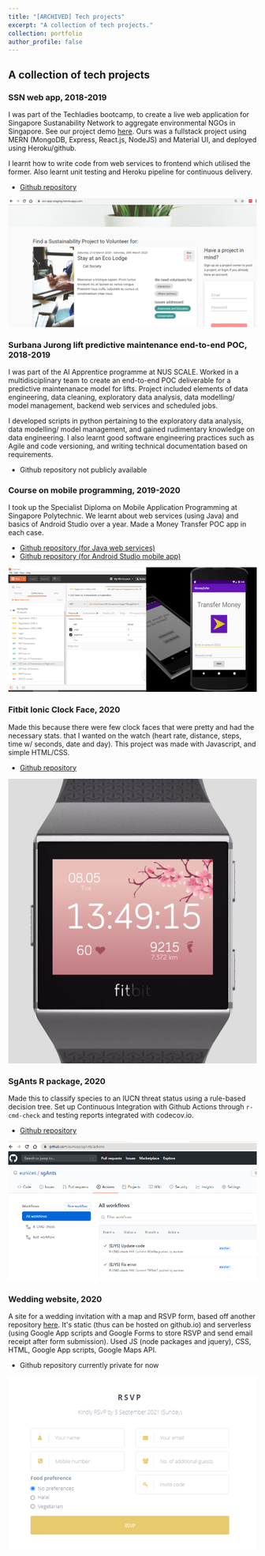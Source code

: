 ```yaml
---
title: "[ARCHIVED] Tech projects"
excerpt: "A collection of tech projects."
collection: portfolio
author_profile: false
---
```

## A collection of tech projects

### SSN web app, 2018-2019

I was part of the Techladies bootcamp, to create a live web application for Singapore Sustanability Network to aggregate environmental NGOs in Singapore. See our project demo [here](https://www.facebook.com/ssnsingapore/videos/293450054683330/). Ours was a fullstack project using MERN (MongoDB, Express, React.js, NodeJS) and Material UI, and deployed using Heroku/github.

I learnt how to write code from web services to frontend which utilised the former. Also learnt unit testing and Heroku pipeline for continuous delivery.

- [Github repository](https://github.com/ssnsingapore/ssn-app)

![SSN app screenshot](/images/portfolio1-ssn.png)


### Surbana Jurong lift predictive maintenance end-to-end POC, 2018-2019

I was part of the AI Apprentice programme at NUS SCALE. Worked in a multidisciplinary team to create an end-to-end POC deliverable for a predictive maintenanace model for lifts. Project included elements of data engineering, data cleaning, exploratory data analysis, data modelling/ model management, backend web services and scheduled jobs. 

I developed scripts in python pertaining to the exploratory data analysis, data modelling/ model management, and gained rudimentary knowledge on data engineering. I also learnt good software engineering practices such as Agile and code versioning, and writing technical documentation based on requirements.

- Github repository not publicly available

### Course on mobile programming, 2019-2020

I took up the Specialist Diploma on Mobile Application Programming at Singapore Polytechnic. We learnt about web services (using Java) and basics of Android Studio over a year. Made a Money Transfer POC app in each case.

- [Github repository (for Java web services)](https://github.com/eunices/moneytransfer)
- [Github repository (for Android Studio mobile app)](https://github.com/eunices/moneyxfer-mobi)

![Mobile app screenshot](/images/portfolio1-mobi.png)

### Fitbit Ionic Clock Face, 2020

Made this because there were few clock faces that were pretty and had the necessary stats. that I wanted on the watch (heart rate, distance, steps, time w/ seconds, date and day). This project was made with Javascript, and simple HTML/CSS. 

- [Github repository](https://github.com/eunices/ionic-sakura)

![Ionic Sakura](/images/portfolio1-s-ionic-sakura.png)

### SgAnts R package, 2020

Made this to classify species to an IUCN threat status using a rule-based decision tree. Set up Continuous Integration with Github Actions through `r-cmd-check` and testing reports integrated with codecov.io. 

- [Github repository](https://github.com/eunices/sgAnts)

![Ionic Sakura](/images/portfolio1-sgants.png)

### Wedding website, 2020

A site for a wedding invitation with a map and RSVP form, based off another repository [here](https://github.com/rampatra/wedding-website). It's static (thus can be hosted on github.io) and serverless (using Google App scripts and Google Forms to store RSVP and send email receipt after form submission). Used JS (node packages and jquery), CSS, HTML, Google App scripts, Google Maps API.

- Github repository currently private for now

![Wedding RSVP](/images/portfolio1-wedding.png)

